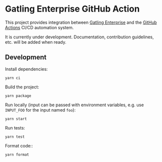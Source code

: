 # Gatling Enterprise GitHub Action

This project provides integration between [Gatling Enterprise](https://gatling.io/enterprise/) and the [GitHub Actions](https://github.com/features/actions) CI/CD automation system.

It is currently under development. Documentation, contribution guidelines, etc. will be added when ready.  

## Development

Install dependencies:

```shell
yarn ci
```

Build the project:

```shell
yarn package
```

Run locally (input can be passed with environment variables, e.g. use `INPUT_FOO` for the input named `foo`):

```shell
yarn start
```

Run tests:

```shell
yarn test
```

Format code::

```shell
yarn format
```
